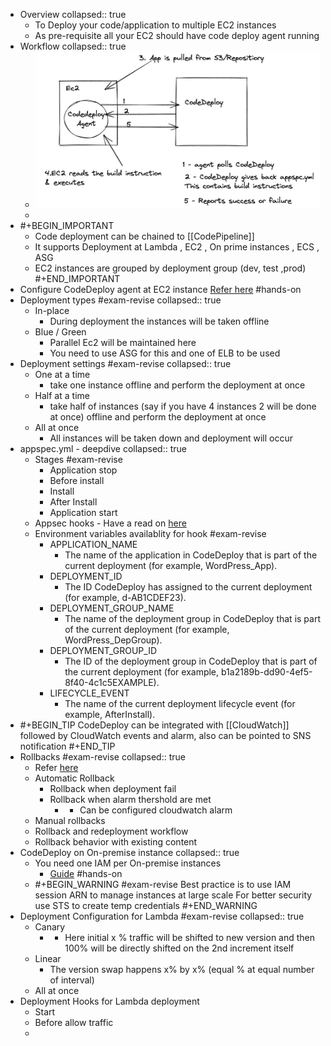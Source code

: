 - Overview
  collapsed:: true
	- To Deploy your code/application to multiple EC2 instances
	- As pre-requisite all your EC2 should have code deploy agent running
- Workflow
  collapsed:: true
	- ![image.png](../assets/image_1648145458219_0.png)
	-
- #+BEGIN_IMPORTANT
  - Code deployment can be chained to [[CodePipeline]] 
  - It supports Deployment at Lambda , EC2 , On prime instances , ECS , ASG
  - EC2 instances are grouped by deployment group (dev, test ,prod)
  #+END_IMPORTANT
- Configure CodeDeploy agent at EC2 instance [Refer here](https://docs.aws.amazon.com/codedeploy/latest/userguide/instances-ec2-configure.html) #hands-on
- Deployment types #exam-revise
  collapsed:: true
	- In-place
		- During deployment the instances will be taken offline
	- Blue / Green
		- Parallel Ec2 will be maintained here
		- You need to use ASG for this and one of ELB to be used
- Deployment settings #exam-revise
  collapsed:: true
	- One at a time
		- take one instance offline and perform the deployment at once
	- Half at a time
		- take half of instances (say if you have 4 instances 2 will be done at once) offline and perform the deployment at once
	- All at once
		- All instances will be taken down and deployment will occur
- appspec.yml - deepdive
  collapsed:: true
	- Stages #exam-revise
		- Application stop
		- Before install
		- Install
		- After Install
		- Application start
	- Appsec hooks - Have a read on [here](https://docs.aws.amazon.com/codedeploy/latest/userguide/reference-appspec-file-structure-hooks.html)
	- Environment variables availablity for hook #exam-revise
		- APPLICATION_NAME
			- The name of the application in CodeDeploy that is part of the current deployment (for example, WordPress_App).
		- DEPLOYMENT_ID
			- The ID CodeDeploy has assigned to the current deployment (for example, d-AB1CDEF23).
		- DEPLOYMENT_GROUP_NAME
			- The name of the deployment group in CodeDeploy that is part of the current deployment (for example, WordPress_DepGroup).
		- DEPLOYMENT_GROUP_ID
			- The ID of the deployment group in CodeDeploy that is part of the current deployment (for example, b1a2189b-dd90-4ef5-8f40-4c1c5EXAMPLE).
		- LIFECYCLE_EVENT
			- The name of the current deployment lifecycle event (for example, AfterInstall).
- #+BEGIN_TIP
  CodeDeploy can be integrated with [[CloudWatch]] followed by CloudWatch events and alarm, also can be pointed to SNS notification
  #+END_TIP
- Rollbacks #exam-revise
  collapsed:: true
	- Refer [here](https://docs.aws.amazon.com/codedeploy/latest/userguide/deployments-rollback-and-redeploy.html)
	- Automatic Rollback
		- Rollback when deployment fail
		- Rollback when alarm thershold are met
			- - Can be configured cloudwatch alarm
	- Manual rollbacks
	- Rollback and redeployment workflow
	- Rollback behavior with existing content
- CodeDeploy on On-premise instance
  collapsed:: true
	- You need one IAM per On-premise instances
		- [Guide](https://docs.aws.amazon.com/codedeploy/latest/userguide/on-premises-instances-register.html) #hands-on
	- #+BEGIN_WARNING
	  #exam-revise 
	  Best practice is to use IAM session ARN to manage instances at large scale
	  For better security use STS to create temp credentials
	  #+END_WARNING
- Deployment Configuration for Lambda #exam-revise
  collapsed:: true
	- Canary
		- - Here initial x % traffic will be shifted to new version and then 100% will be directly shifted on the 2nd increment itself
	- Linear
		- The version swap happens x% by x% (equal % at equal number of interval)
	- All at once
- Deployment Hooks for Lambda deployment
	- Start
	- Before allow traffic
	-
